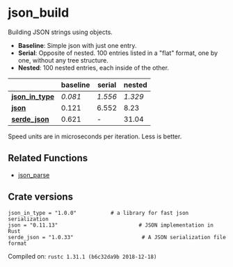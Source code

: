 # json_build
Building JSON strings using objects.

* **Baseline**: Simple json with just one entry.
* **Serial**: Opposite of nested. 100 entries listed in a "flat" format, one by one, without any tree structure.
* **Nested**: 100 nested entries, each inside of the other.

| | baseline | serial | nested |
| --- | --- | --- | --- |
| **[json_in_type](https://crates.io/crates/json_in_type)** | *0.081* | *1.556* | *1.329* |
| **[json](https://crates.io/crates/json)** | 0.121 | 6.552 | 8.23 |
| **[serde_json](https://crates.io/crates/serde_json)** | 0.621 | - | 31.04 |

Speed units are in microseconds per iteration. Less is better.

## Related Functions

* [json_parse](../json_parse)

## Crate versions

    json_in_type = "1.0.0"           # a library for fast json serialization
    json = "0.11.13"                          # JSON implementation in Rust
    serde_json = "1.0.33"                      # A JSON serialization file format

Compiled on: `rustc 1.31.1 (b6c32da9b 2018-12-18)`